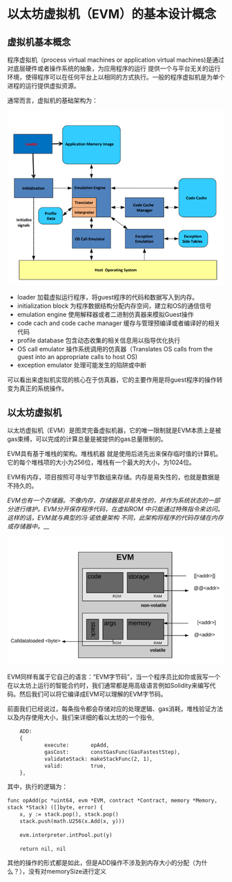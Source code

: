 # 以太坊虚拟机（EVM）的基本设计概念
## 虚拟机基本概念
程序虚拟机（process virtual machines or application virtual machines)是通过对底层硬件或者操作系统的抽象，为应用程序的运行
提供一个与平台无关的运行环境，使得程序可以在任何平台上以相同的方式执行。一般的程序虚拟机是为单个进程的运行提供虚拟资源。

通常而言，虚拟机的基础架构为：

![虚拟机架构.png](./img/2018410/虚拟机架构.PNG)

- loader 加载虚拟运行程序，将guest程序的代码和数据写入到内存。
- initialization block 为程序数据结构分配内存空间，建立和OS的通信信号
- emulation engine  使用解释器或者二进制仿真器来模拟Guest操作
- code cach and code cache manager 缓存与管理预编译或者编译好的相关代码 
- profile database 包含动态收集的相关信息用以指导优化执行
- OS call emulator 操作系统调用的仿真器（Translates OS calls from the guest into an appropriate calls to host OS)
- exception emulator 处理可能发生的陷阱或中断

可以看出来虚拟机实现的核心在于仿真器，它的主要作用是将guest程序的操作转变为真正的系统操作。
## 以太坊虚拟机



以太坊虚拟机（EVM）是图灵完备虚拟机器，它的唯一限制就是EVM本质上是被gas束缚，可以完成的计算总量是被提供的gas总量限制的。

EVM具有基于堆栈的架构。堆栈机器 就是使用后进先出来保存临时值的计算机。它的每个堆栈项的大小为256位，堆栈有一个最大的大小，为1024位。

EVM有内存，项目按照可寻址字节数组来存储。内存是易失性的，也就是数据是不持久的。

_EVM也有一个存储器。不像内存，存储器是非易失性的，并作为系统状态的一部分进行维护。EVM分开保存程序代码，在虚拟ROM 中只能通过特殊指令来访问。这样的话，EVM就与典型的冯·诺依曼架构 不同，此架构将程序的代码存储在内存或存储器中。___

![EVM.png](./img/2018410/EVM.png)

EVM同样有属于它自己的语言：“EVM字节码”，当一个程序员比如你或我写一个在以太坊上运行的智能合约时，我们通常都是用高级语言例如Solidity来编写代码。然后我们可以将它编译成EVM可以理解的EVM字节码。

前面我们已经说过，每条指令都会存储对应的处理逻辑、gas消耗，堆栈验证方法以及内存使用大小，我们来详细的看以太坊的一个指令,
```
    ADD: 
    {
            execute:       opAdd,
            gasCost:       constGasFunc(GasFastestStep),
            validateStack: makeStackFunc(2, 1),
            valid:         true,
    },
```
其中，执行的逻辑为：
```
func opAdd(pc *uint64, evm *EVM, contract *Contract, memory *Memory, stack *Stack) ([]byte, error) {
	x, y := stack.pop(), stack.pop()
	stack.push(math.U256(x.Add(x, y)))

	evm.interpreter.intPool.put(y)

	return nil, nil
```
其他的操作的形式都是如此，但是ADD操作不涉及到内存大小的分配（为什么？），没有对memorySize进行定义 


